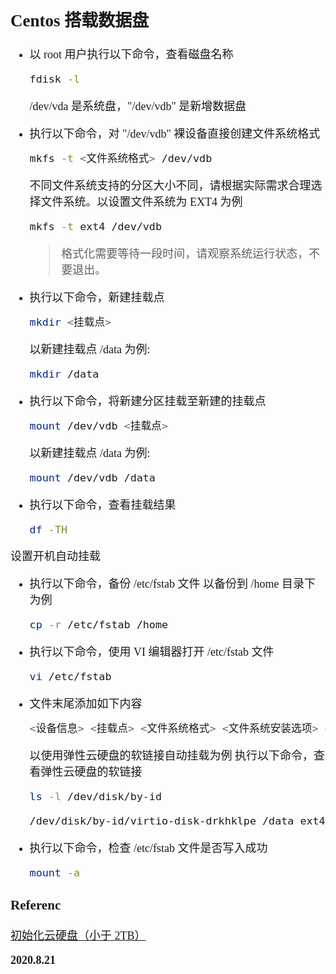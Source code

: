 <font size=4 face='楷体'>

## Centos 搭载数据盘

- 以 root 用户执行以下命令，查看磁盘名称

  ```bash
  fdisk -l
  ```

  /dev/vda 是系统盘，"/dev/vdb" 是新增数据盘

- 执行以下命令，对 "/dev/vdb" 裸设备直接创建文件系统格式

  ```bash
  mkfs -t <文件系统格式> /dev/vdb
  ```

  不同文件系统支持的分区大小不同，请根据实际需求合理选择文件系统。以设置文件系统为 EXT4 为例

  ```bash
  mkfs -t ext4 /dev/vdb
  ```

  > 格式化需要等待一段时间，请观察系统运行状态，不要退出。

- 执行以下命令，新建挂载点

  ```bash
  mkdir <挂载点>
  ```

  以新建挂载点 /data 为例:

  ```bash
  mkdir /data
  ```

- 执行以下命令，将新建分区挂载至新建的挂载点

  ```bash
  mount /dev/vdb <挂载点>
  ```

  以新建挂载点 /data 为例:

  ```bash
  mount /dev/vdb /data
  ```

- 执行以下命令，查看挂载结果
  ```bash
  df -TH
  ```

设置开机自动挂载

- 执行以下命令，备份 /etc/fstab 文件
  以备份到 /home 目录下为例
  ```bash
  cp -r /etc/fstab /home
  ```
- 执行以下命令，使用 VI 编辑器打开 /etc/fstab 文件

  ```bash
  vi /etc/fstab
  ```

- 文件末尾添加如下内容

  ```bash
  <设备信息> <挂载点> <文件系统格式> <文件系统安装选项> <文件系统转储频率> <启动时的文件系统检查顺序>
  ```

  以使用弹性云硬盘的软链接自动挂载为例
  执行以下命令，查看弹性云硬盘的软链接

  ```bash
  ls -l /dev/disk/by-id
  ```

  ```bash
  /dev/disk/by-id/virtio-disk-drkhklpe /data ext4 defaults 0 0
  ```

- 执行以下命令，检查 /etc/fstab 文件是否写入成功
  ```bash
  mount -a
  ```

### Referenc

[初始化云硬盘（小于 2TB）](https://cloud.tencent.com/document/product/362/6734)

**2020.8.21**
